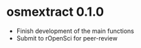 osmextract 0.1.0
=========================

* Finish development of the main functions
* Submit to rOpenSci for peer-review
